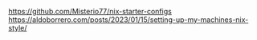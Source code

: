 https://github.com/Misterio77/nix-starter-configs
https://aldoborrero.com/posts/2023/01/15/setting-up-my-machines-nix-style/
